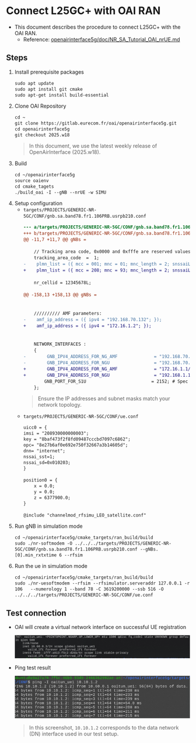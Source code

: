 # Connect L25GC+ with OAI RAN
- This document describes the procedure to connect L25GC+ with the OAI RAN.
    - Reference: [openairinterface5g/doc/NR_SA_Tutorial_OAI_nrUE.md](https://github.com/OPENAIRINTERFACE/openairinterface5g/blob/develop/doc/NR_SA_Tutorial_OAI_nrUE.md)

## Steps
1. Install prerequisite packages
    ```
    sudo apt update
    sudo apt install git cmake
    sudo apt-get install build-essential
    ```
2. Clone OAI Repository
    ```
    cd ~
    git clone https://gitlab.eurecom.fr/oai/openairinterface5g.git
    cd openairinterface5g
    git checkout 2025.w18
    ```
    > In this document, we use the latest weekly release of OpenAirInterface (2025.w18).
3. Build
    ```
    cd ~/openairinterface5g
    source oaienv
    cd cmake_tagets
    ./build_oai -I --gNB --nrUE -w SIMU
    ```
4. Setup configuration
    - `targets/PROJECTS/GENERIC-NR-5GC/CONF/gnb.sa.band78.fr1.106PRB.usrpb210.conf`
        ```diff
        --- a/targets/PROJECTS/GENERIC-NR-5GC/CONF/gnb.sa.band78.fr1.106PRB.usrpb210.conf
        +++ b/targets/PROJECTS/GENERIC-NR-5GC/CONF/gnb.sa.band78.fr1.106PRB.usrpb210.conf
        @@ -11,7 +11,7 @@ gNBs =

            // Tracking area code, 0x0000 and 0xfffe are reserved values
            tracking_area_code  =  1;
        -    plmn_list = ({ mcc = 001; mnc = 01; mnc_length = 2; snssaiList = ({ sst = 1; }) });
        +    plmn_list = ({ mcc = 208; mnc = 93; mnc_length = 2; snssaiList = ({ sst = 1; sd = 0x010203; }) });

            nr_cellid = 12345678L;

        @@ -158,13 +158,13 @@ gNBs =


            ////////// AMF parameters:
        -    amf_ip_address = ({ ipv4 = "192.168.70.132"; });
        +    amf_ip_address = ({ ipv4 = "172.16.1.2"; });


            NETWORK_INTERFACES :
            {
        -        GNB_IPV4_ADDRESS_FOR_NG_AMF              = "192.168.70.129/24";
        -        GNB_IPV4_ADDRESS_FOR_NGU                 = "192.168.70.129/24";
        +        GNB_IPV4_ADDRESS_FOR_NG_AMF              = "172.16.1.1/24";
        +        GNB_IPV4_ADDRESS_FOR_NGU                 = "192.168.1.1/24";
                GNB_PORT_FOR_S1U                         = 2152; # Spec 2152
            };
        ```
        > Ensure the IP addresses and subnet masks match your network topology.
    - `targets/PROJECTS/GENERIC-NR-5GC/CONF/ue.conf`
        ```
        uicc0 = {
        imsi = "208930000000003";
        key = "8baf473f2f8fd09487cccbd7097c6862";
        opc= "8e27b6af0e692e750f32667a3b14605d";
        dnn= "internet";
        nssai_sst=1;
        nssai_sd=0x010203;
        }

        position0 = {
            x = 0.0;
            y = 0.0;
            z = 6377900.0;
        }

        @include "channelmod_rfsimu_LEO_satellite.conf"
        ```
5. Run gNB in simulation mode 
    ```
    cd ~/openairinterface5g/cmake_targets/ran_build/build
    sudo ./nr-softmodem -O ../../../targets/PROJECTS/GENERIC-NR-5GC/CONF/gnb.sa.band78.fr1.106PRB.usrpb210.conf --gNBs.[0].min_rxtxtime 6 --rfsim
    ```
6. Run the ue in simulation mode
    ```
    cd ~/openairinterface5g/cmake_targets/ran_build/build
    sudo ./nr-uesoftmodem --rfsim --rfsimulator.serveraddr 127.0.0.1 -r 106   --numerology 1 --band 78 -C 3619200000 --ssb 516 -O ../../../targets/PROJECTS/GENERIC-NR-5GC/CONF/ue.conf
    ```

## Test connection
- OAI will create a virtual network interface on successful UE registration

    ![](./images/oai_ue_if.png)

- Ping test result

    ![](./images/test_ping.png)
    > In this screenshot, `10.10.1.2` corresponds to the data network (DN) interface used in our test setup.
    